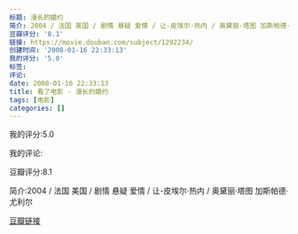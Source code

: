 ```yaml
---
标题: 漫长的婚约
简介: 2004 / 法国 美国 / 剧情 悬疑 爱情 / 让-皮埃尔·热内 / 奥黛丽·塔图 加斯帕德·尤利尔
豆瓣评分: '8.1'
链接: https://movie.douban.com/subject/1292234/
创建时间: '2008-01-16 22:33:13'
我的评分: '5.0'
标签:
评论:
date: 2008-01-16 22:33:13
title: 看了电影 - 漫长的婚约
tags: [电影]
categories: []
---
```


我的评分:5.0

我的评论:

豆瓣评分:8.1

简介:2004 / 法国 美国 / 剧情 悬疑 爱情 / 让-皮埃尔·热内 / 奥黛丽·塔图 加斯帕德·尤利尔

[豆瓣链接](https://movie.douban.com/subject/1292234/)

